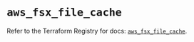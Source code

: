 # `aws_fsx_file_cache`

Refer to the Terraform Registry for docs: [`aws_fsx_file_cache`](https://registry.terraform.io/providers/hashicorp/aws/6.7.0/docs/resources/fsx_file_cache).
